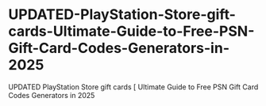# UPDATED-PlayStation-Store-gift-cards-Ultimate-Guide-to-Free-PSN-Gift-Card-Codes-Generators-in-2025
UPDATED PlayStation Store gift cards [ Ultimate Guide to Free PSN Gift Card Codes Generators in 2025
